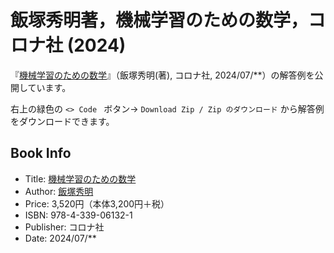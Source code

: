 # 飯塚秀明著，機械学習のための数学，コロナ社 (2024)
『[機械学習のための数学](https://www.coronasha.co.jp/np/isbn/9784339061321/)』（飯塚秀明(著), コロナ社, 2024/07/**）の解答例を公開しています。 

右上の緑色の 
``
<> Code 
``
ボタン→
``
Download Zip / Zip のダウンロード
``
から解答例をダウンロードできます。

## Book Info
* Title: [機械学習のための数学](https://www.coronasha.co.jp/np/isbn/9784339061321/)
* Author: [飯塚秀明](https://iiduka.net/iiduka/default)
* Price: 3,520円（本体3,200円＋税）
* ISBN: 978-4-339-06132-1
* Publisher: コロナ社
* Date: 2024/07/**
